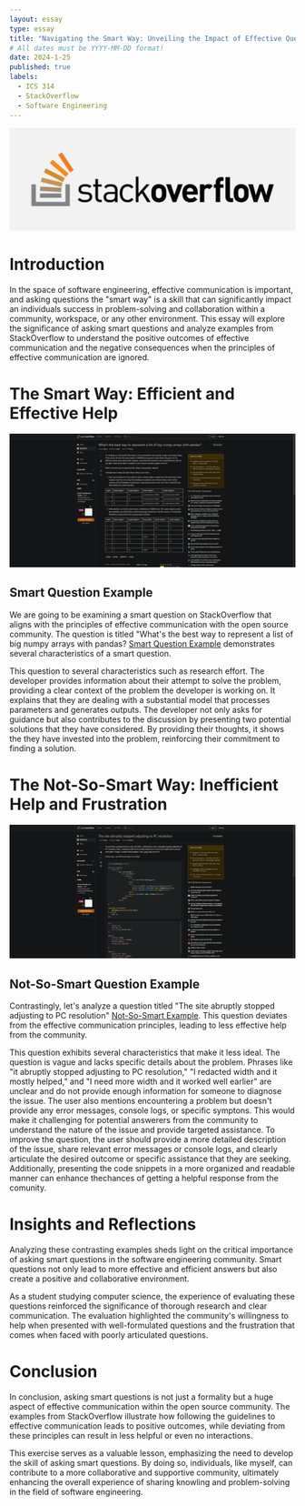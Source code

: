 ```yaml
---
layout: essay
type: essay
title: "Navigating the Smart Way: Unveiling the Impact of Effective Questioning on StackOverflow"
# All dates must be YYYY-MM-DD format!
date: 2024-1-25
published: true
labels:
  - ICS 314
  - StackOverflow
  - Software Engineering
---
```


<div class="text-center p-4">
  <img src="../img/effective-questioning/stackoverflow.png" class="img-thumbnail" >
</div>


<h1>Introduction</h1>

In the space of software engineering, effective communication is important, and asking questions the "smart way" is a skill that can significantly impact an individuals success in problem-solving and collaboration within a community, workspace, or any other environment. This essay will explore the significance of asking smart questions and analyze examples from StackOverflow to understand the positive outcomes of effective communication and the negative consequences when the principles of effective communication are ignored.

<h1>The Smart Way: Efficient and Effective Help</h1>

<div class="text-center p-4">
  <img src="../img/effective-questioning/smart-question.png" class="img-thumbnail" >
</div>

<h2>Smart Question Example</h2>

We are going to be examining a smart question on StackOverflow that aligns with the principles of effective communication with the open source community. The question is titled "What's the best way to represent a list of big numpy arrays with pandas? <a href="https://stackoverflow.com/questions/77888018/whats-the-best-way-to-represent-a-list-of-big-numpy-arrays-with-pandas" rel="noopener noreferrer" target="_blank">Smart Question Example</a> demonstrates several characteristics of a smart question.

This question to several characteristics such as research effort. The developer provides information about their attempt to solve the problem, providing a clear context of the problem the developer is working on. It explains that they are dealing with a substantial model that processes parameters and generates outputs. The developer not only asks for guidance but also contributes to the discussion by presenting two potential solutions that they have considered. By providing their thoughts, it shows the they have invested into the problem, reinforcing their commitment to finding a solution.

<h1>The Not-So-Smart Way: Inefficient Help and Frustration</h1>

<div class="text-center p-4">
  <img src="../img/effective-questioning/bad-question.png" class="img-thumbnail" >
</div>

<h2>Not-So-Smart Question Example</h2>

Contrastingly, let's analyze a question titled "The site abruptly stopped adjusting to PC resolution" <a href="https://stackoverflow.com/questions/77887965/the-site-abruptly-stopped-adjusting-to-pc-resolution" rel="noopener noreferrer" target="_blank">Not-So-Smart Example</a>. This question deviates from the effective communication principles, leading to less effective help from the community.

This question exhibits several characteristics that make it less ideal. The question is vague and lacks specific details about the problem. Phrases like "it abruptly stopped adjusting to PC resolution," "I redacted width and it mostly helped," and "I need more width and it worked well earlier" are unclear and do not provide enough information for someone to diagnose the issue. The user also mentions encountering a problem but doesn't provide any error messages, console logs, or specific symptons. This would make it challenging for potential answerers from the community to understand the nature of the issue and provide targeted assistance. To improve the question, the user should provide a more detailed description of the issue, share relevant error messages or console logs, and clearly articulate the desired outcome or specific assistance that they are seeking. Additionally, presenting the code snippets in a more organized and readable manner can enhance thechances of getting a helpful response from the comunity.

<h1>Insights and Reflections</h1>

Analyzing these contrasting examples sheds light on the critical importance of asking smart questions in the software engineering community. Smart questions not only lead to more effective and efficient answers but also create a positive and collaborative environment.

As a student studying computer science, the experience of evaluating these questions reinforced the significance of thorough research and clear communication. The evaluation highlighted the community's willingness to help when presented with well-formulated questions and the frustration that comes when faced with poorly articulated questions.

<h1>Conclusion</h1>

In conclusion, asking smart questions is not just a formality but a huge aspect of effective communication within the open source community. The examples from StackOverflow illustrate how following the guidelines to effective communication leads to positive outcomes, while deviating from these principles can result in less helpful or even no interactions.

This exercise serves as a valuable lesson, emphasizing the need to develop the skill of asking smart questions. By doing so, individuals, like myself, can contribute to a more collaborative and supportive community, ultimately enhancing the overall experience of sharing knowling and problem-solving in the field of software engineering.